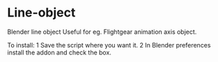 # Line-object
Blender line object
Useful for eg. Flightgear animation axis object.

To install:
1 Save the script where you want it.
2 In Blender preferences install the addon and check the box.
